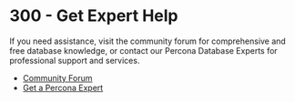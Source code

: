 # 300 - Get Expert Help

If you need assistance, visit the community forum for comprehensive and free database knowledge, or contact our Percona Database Experts for professional support and services. 

- [Community Forum](https://forums.percona.com/)
- [Get a Percona Expert](https://www.percona.com/about/contact)
